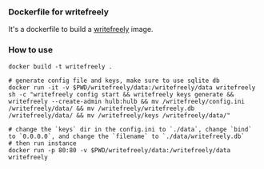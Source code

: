 ### Dockerfile for writefreely
It's a dockerfile to build a [writefreely](https://github.com/writefreely/writefreely) image.

### How to use
```
docker build -t writefreely .

# generate config file and keys, make sure to use sqlite db
docker run -it -v $PWD/writefreely/data:/writefreely/data writefreely sh -c "writefreely config start && writefreely keys generate && writefreely --create-admin hulb:hulb && mv /writefreely/config.ini /writefreely/data/ && mv /writefreely/writefreely.db /writefreely/data/ && mv /writefreely/keys /writefreely/data/"

# change the `keys` dir in the config.ini to `./data`, change `bind` to `0.0.0.0`, and change the `filename` to `./data/writefreely.db`
# then run instance
docker run -p 80:80 -v $PWD/writefreely/data:/writefreely/data writefreely
```